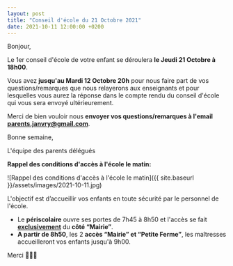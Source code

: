 ```yaml
---
layout: post
title: "Conseil d'école du 21 Octobre 2021"
date: 2021-10-11 12:00:00 +0200
---
```


Bonjour,

Le 1er conseil d'école de votre enfant se déroulera **le Jeudi 21 Octobre à 18h00**.

Vous avez **jusqu'au Mardi 12 Octobre 20h** pour nous faire part de vos questions/remarques que nous relayerons aux enseignants et pour lesquelles vous aurez la réponse dans le compte rendu du conseil d'école qui vous sera envoyé ultérieurement.

Merci de bien vouloir nous **envoyer vos questions/remarques à l'email <a href="mailto:parents.janvry@gmail.com">parents.janvry@gmail.com</a>**.

Bonne semaine,

L'équipe des parents délégués

**Rappel des conditions d'accès à l'école le matin:**

![Rappel des conditions d'accès à l'école le matin]({{ site.baseurl }}/assets/images/2021-10-11.jpg)

L'objectif est d’accueillir vos enfants en toute sécurité par le personnel de l'école.

- Le **périscolaire** ouvre ses portes de 7h45 à 8h50 et l'accès se fait **<u>exclusivement</u>** du **côté “Mairie”**.
- **A partir de 8h50**, les 2 **accès “Mairie” et “Petite Ferme”**, les maîtresses accueilleront vos enfants jusqu'à 9h00.

Merci 🙏🙏‍🙏
